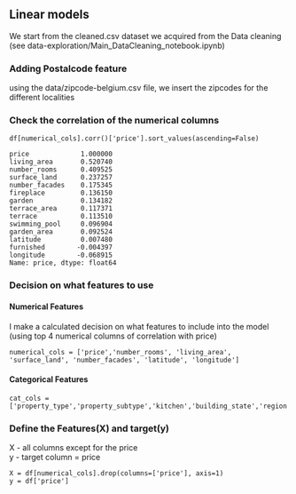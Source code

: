 ## Linear models

We start from the cleaned.csv dataset we acquired from the Data cleaning (see data-exploration/Main_DataCleaning_notebook.ipynb)

### Adding Postalcode feature
using the data/zipcode-belgium.csv file, we insert the zipcodes for the different localities

### Check the correlation of the numerical columns
```df[numerical_cols].corr()['price'].sort_values(ascending=False)```
```
price             1.000000
living_area       0.520740
number_rooms      0.409525
surface_land      0.237257
number_facades    0.175345
fireplace         0.136150
garden            0.134182
terrace_area      0.117371
terrace           0.113510
swimming_pool     0.096904
garden_area       0.092524
latitude          0.007480
furnished        -0.004397
longitude        -0.068915
Name: price, dtype: float64
```

### Decision on what features to use

#### Numerical Features
I make a calculated decision on what features to include into the model (using top 4 numerical columns of correlation with price)
```
numerical_cols = ['price','number_rooms', 'living_area', 'surface_land', 'number_facades', 'latitude', 'longitude']
```

#### Categorical Features

```
cat_cols = ['property_type','property_subtype','kitchen','building_state','region','province',]
```

### Define the Features(X) and target(y)
X - all columns except for the price <br>
y - target column = price
```
X = df[numerical_cols].drop(columns=['price'], axis=1)
y = df['price']
```


